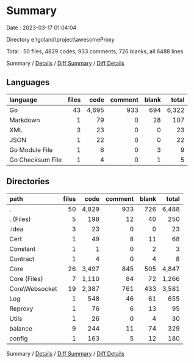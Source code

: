 # Summary

Date : 2023-03-17 01:04:04

Directory e:\\goland\\project\\awesomeProxy

Total : 50 files,  4829 codes, 933 comments, 726 blanks, all 6488 lines

Summary / [Details](details.md) / [Diff Summary](diff.md) / [Diff Details](diff-details.md)

## Languages
| language | files | code | comment | blank | total |
| :--- | ---: | ---: | ---: | ---: | ---: |
| Go | 43 | 4,695 | 933 | 694 | 6,322 |
| Markdown | 1 | 79 | 0 | 28 | 107 |
| XML | 3 | 23 | 0 | 0 | 23 |
| JSON | 1 | 22 | 0 | 0 | 22 |
| Go Module File | 1 | 6 | 0 | 3 | 9 |
| Go Checksum File | 1 | 4 | 0 | 1 | 5 |

## Directories
| path | files | code | comment | blank | total |
| :--- | ---: | ---: | ---: | ---: | ---: |
| . | 50 | 4,829 | 933 | 726 | 6,488 |
| . (Files) | 5 | 198 | 12 | 40 | 250 |
| .idea | 3 | 23 | 0 | 0 | 23 |
| Cert | 1 | 49 | 8 | 11 | 68 |
| Constant | 1 | 1 | 0 | 2 | 3 |
| Contract | 1 | 4 | 0 | 4 | 8 |
| Core | 26 | 3,497 | 845 | 505 | 4,847 |
| Core (Files) | 7 | 1,110 | 84 | 72 | 1,266 |
| Core\\Websocket | 19 | 2,387 | 761 | 433 | 3,581 |
| Log | 1 | 548 | 46 | 61 | 655 |
| Reproxy | 1 | 76 | 6 | 13 | 95 |
| Utils | 1 | 26 | 0 | 4 | 30 |
| balance | 9 | 244 | 11 | 74 | 329 |
| config | 1 | 163 | 5 | 12 | 180 |

Summary / [Details](details.md) / [Diff Summary](diff.md) / [Diff Details](diff-details.md)
